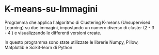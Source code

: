 # K-means-su-Immagini

Programma che applica l'algoritmo di Clustering K-means (Unsupervised Learning) su due immagini,
impostando un numero diverso di cluster (2 - 3 - 4 ) e visualizzando le differenti versioni create.

In questo programma sono state utilizzate le librerie Numpy, Pillow, Matplotlib e Scikit-learn di Python
